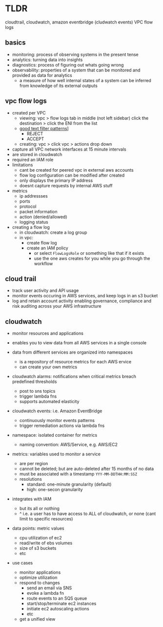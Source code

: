 # TLDR

cloudtrail, cloudwatch, amazon eventbridge (cludwatch events) VPC flow logs

## basics

- monitoring: process of observing systems in the present tense
- analytics: turning data into insights
- diagnostics: process of figuring out whats going wrong
- observability: properties of a system that can be monitored and provided as data for analytics
  - a measure of how well internal states of a system can be inferred from knowledge of its external outputs

## vpc flow logs

- created per VPC
  - viewing: vpc > flow logs tab in middle (not left sidebar) click the destination > click the ENI from the list
  - [good text filter patterns](https://docs.aws.amazon.com/AmazonCloudWatch/latest/logs/FilterAndPatternSyntax.html#matching-terms-events)]
    - REJECT
    - ACCEPT
  - creating: vpc > click vpc > actions drop down
- capture all VPC network interfaces at 15 minute intervals
- are stored in cloudwatch
- required an IAM role
- limitations
  - cant be created for peered vpc in external aws accounts
  - flow log configuration can be modified after created
  - only displays the primary IP address
  - doesnt capture requests by internal AWS stuff
- metrics
  - ip addressses
  - ports
  - protocol
  - packet information
  - action (denied/allowed)
  - logging status
- creating a flow log
  - in cloudwatch: create a log group
  - in vpc:
    - create flow log
    - create an IAM policy
      - or select `FlowLogsRole` or something like that if it exists
      - use the one aws creates for you while you go through the workflow

## cloud trail

- track user activity and API usage
- monitor events occuring in AWS services, and keep logs in an s3 bucket
- log and retain account activity enabling governance, compliance and risk auditing across your AWS infrastructure

## cloudwatch

- monitor resources and applications
- enables you to view data from all AWS services in a single console
- data from different services are organized into namespaces
  - is a repository of resource metrics for each AWS ervice
  - can create your own metrics
- cloudwatch alarms: notifications when critical metrics breach predefined thresholds
  - post to sns topics
  - trigger lambda fns
  - supports automated elasticity
- cloudwatch events: i.e. Amazon EventBridge
  - continuously monitor events patterns
  - trigger remediation actions via lambda fns

- namespace: isolated container for metrics
  - naming convention: AWS/Service, e.g. AWS/EC2
- metrics: variables used to monitor a service
  - are per region
  - cannot be deleted; but are auto-deleted after 15 months of no data
  - must be associated with a timestamp `YYY-MM-DDTHH:MM:SSZ`
  - resolutions
    - standard: one-minute granularity (default)
    - high: one-secon granularity
- integrates with IAM
  - but its all or nothing
  - ^ i.e. a user has to have access to ALL of cloudwatch, or none (cant limit to specific resources)
- data points: metric values
  - cpu utilization of ec2
  - read/write of ebs volumes
  - size of s3 buckets
  - etc

- use cases
  - monitor applications
  - optimize utilization
  - respond to changes
    - send an email via SNS
    - evoke a lambda fn
    - route events to an SQS queue
    - start/stop/terminate ec2 instances
    - initiate ec2 autoscaling actions
    - etc
  - get a unified view
